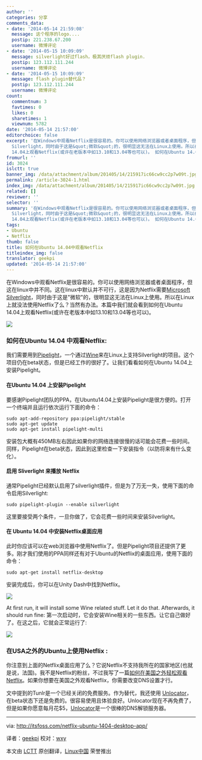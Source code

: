 ```yaml
---
author: ''
categories: 分享
comments_data:
- date: '2014-05-14 21:59:08'
  message: 这个程序的logo....
  postip: 221.238.67.200
  username: 微博评论
- date: '2014-05-15 10:09:09'
  message: silverlight好过flash，极其厌烦flash plugin.
  postip: 123.112.111.244
  username: 微博评论
- date: '2014-05-15 10:09:09'
  message: flash plugin替代品？
  postip: 123.112.111.244
  username: 微博评论
count:
  commentnum: 3
  favtimes: 0
  likes: 0
  sharetimes: 1
  viewnum: 5782
date: '2014-05-14 21:57:00'
editorchoice: false
excerpt: '在Windows中观看Netflix是很容易的。你可以使用网络浏览器或者桌面程序，但这在linux中并不同。这在linux中默认并不可行，这是因为Netflix需要Microsoft
  Silverlight，同时由于这是&quot;微软&quot;的，很明显这无法在Linux上使用。所以在Linux上就没法使用Netflix了么？当然有办法。本篇中我们就会看到如何在Ubuntu
  14.04上观看Netflix(或许在老版本中如13.10和13.04等也可以)。 如何在Ubuntu 14.04 中观看Netflix: 我们需要用到Pipelight，一个通过Wine来在Linux上支持Silverlight的项目。这个项目仍在beta状态，但是已经工作的很好了。让我们看看'
fromurl: ''
id: 3024
islctt: true
banner_img: /data/attachment/album/201405/14/215917ic66cw9cc2p7w09t.jpg
permalink: /article-3024-1.html
index_img: /data/attachment/album/201405/14/215917ic66cw9cc2p7w09t.jpg.thumb.jpg
related: []
reviewer: ''
selector: ''
summary: '在Windows中观看Netflix是很容易的。你可以使用网络浏览器或者桌面程序，但这在linux中并不同。这在linux中默认并不可行，这是因为Netflix需要Microsoft
  Silverlight，同时由于这是&quot;微软&quot;的，很明显这无法在Linux上使用。所以在Linux上就没法使用Netflix了么？当然有办法。本篇中我们就会看到如何在Ubuntu
  14.04上观看Netflix(或许在老版本中如13.10和13.04等也可以)。 如何在Ubuntu 14.04 中观看Netflix: 我们需要用到Pipelight，一个通过Wine来在Linux上支持Silverlight的项目。这个项目仍在beta状态，但是已经工作的很好了。让我们看看'
tags:
- Ubuntu
- Netflix
thumb: false
title: 如何在Ubuntu 14.04中观看Netflix
titleindex_img: false
translator: geekpi
updated: '2014-05-14 21:57:00'
---
```


在Windows中观看Netflix是很容易的。你可以使用网络浏览器或者桌面程序，但这在linux中并不同。这在linux中默认并不可行，这是因为Netflix需要[Microsoft Silverlight](http://www.microsoft.com/silverlight/)，同时由于这是"微软"的，很明显这无法在Linux上使用。所以在Linux上就没法使用Netflix了么？当然有办法。本篇中我们就会看到如何在Ubuntu 14.04上观看Netflix(或许在老版本中如13.10和13.04等也可以)。


![](/data/attachment/album/201405/14/215917ic66cw9cc2p7w09t.jpg)


### 如何在Ubuntu 14.04 中观看Netflix:


我们需要用到[Pipelight](http://fds-team.de/cms/articles/2013-08/pipelight-using-silverlight-in-linux-browsers.html)，一个通过[Wine](http://en.wikipedia.org/wiki/Wine_(software))来在Linux上支持Silverlight的项目。这个项目仍在beta状态，但是已经工作的很好了。让我们看看如何在Ubuntu 14.04上安装Pipelight。


#### 在Ubuntu 14.04 上安装Pipelight


要感谢Pipelight团队的PPA，在Ubuntu14.04上安装Pipelight是很方便的。打开一个终端并且运行依次运行下面的命令：



```
sudo apt-add-repository ppa:pipelight/stable
sudo apt-get update
sudo apt-get install pipelight-multi

```

安装包大概有450MB左右因此如果你的网络连接很慢的话可能会花费一些时间。同样，Pipelight在beta状态，因此到这里检查一下安装指令（以防将来有什么变化）。


#### 启用 Sliverlight 来播放 Netflix


通常Pipelight已经默认启用了silverlight插件，但是为了万无一失，使用下面的命令启用Silverlight:



```
sudo pipelight-plugin --enable silverlight

```

这里要接受两个条件，一旦你做了，它会花费一些时间来安装Silverlight。


#### 在 Ubuntu 14.04 中安装Netflix桌面应用


此时你应该可以在web浏览器中使用Netflix了。但是Pipelight项目还提供了更多。刚才我们使用的PPA同样还有对于Ubuntu的Netflix的桌面应用，使用下面的命令：



```
sudo apt-get install netflix-desktop

```

安装完成后，你可以在Unity Dash中找到Netflix。


![](/data/attachment/album/201405/14/215728ryh6zk9332hmbnoa.png)


At first run, it will install some Wine related stuff. Let it do that. Afterwards, it should run fine: 第一次启动时，它会安装Wine相关的一些东西。让它自己做好了。在这之后，它就会正常运行了:


![](/data/attachment/album/201405/14/215729fn4udi1nlk0u7lz6.jpeg)


### 在USA之外的Ubuntu上使用Netflix :


你注意到上面的Netflix桌面应用了么？它说Netflix不支持我所在的国家地区(也就是说，法国)。我不是Netflix的粉丝，不过我写了一篇[如何在美国之外轻松观看Netflix](http://itsfoss.com/easiest-watch-netflix-hulu-usa/)。如果你想要在美国之外观看Netflix，你需要改变DNS设置才行。


文中提到的Tunlr是一个已经关闭的免费服务。作为替代，我还使用 [Unlocator](http://goo.gl/QHT0oq)，在beta状态下还是免费的。很容易使用且体验良好。Unlocator现在不再免费了，但是如果你愿意每月花$5，[Unlocator](http://goo.gl/QHT0oq)是一个很棒的DNS解锁服务器。




---


via: <http://itsfoss.com/netflix-ubuntu-1404-desktop-app/>


译者：[geekpi](https://github.com/geekpi) 校对：[wxy](https://github.com/wxy)


本文由 [LCTT](https://github.com/LCTT/TranslateProject) 原创翻译，[Linux中国](http://linux.cn/) 荣誉推出